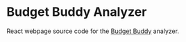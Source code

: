 # Budget Buddy Analyzer

React webpage source code for the [Budget Buddy](https://github.com/waymondrang/BudgetBuddy) analyzer.